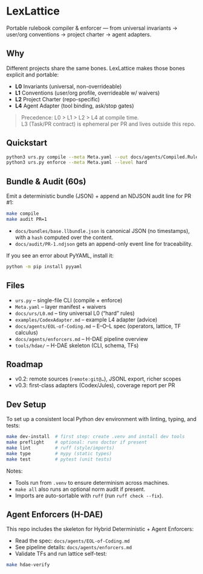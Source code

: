 # LexLattice
Portable rulebook compiler & enforcer — from universal invariants → user/org conventions → project charter → agent adapters.

## Why
Different projects share the same bones. LexLattice makes those bones explicit and portable:
- **L0** Invariants (universal, non-overrideable)
- **L1** Conventions (user/org profile, overrideable w/ waivers)
- **L2** Project Charter (repo-specific)
- **L4** Agent Adapter (tool binding, ask/stop gates)

> Precedence: L0 > L1 > L2 > L4 at compile time.  
> L3 (Task/PR contract) is ephemeral per PR and lives outside this repo.

## Quickstart
```bash
python3 urs.py compile --meta Meta.yaml --out docs/agents/Compiled.Rulebook.md
python3 urs.py enforce --meta Meta.yaml --level hard
```

## Bundle & Audit (60s)
Emit a deterministic bundle (JSON) + append an NDJSON audit line for PR #1:
```bash
make compile
make audit PR=1
```

* `docs/bundles/base.llbundle.json` is canonical JSON (no timestamps), with a `hash` computed over the content.
* `docs/audit/PR-1.ndjson` gets an append-only event line for traceability.

If you see an error about PyYAML, install it:

```bash
python -m pip install pyyaml
```

## Files

* `urs.py` – single-file CLI (compile + enforce)
* `Meta.yaml` – layer manifest + waivers
* `docs/urs/L0.md` – tiny universal L0 (“hard” rules)
* `examples/CodexAdapter.md` – example L4 adapter (advice)
* `docs/agents/EOL-of-Coding.md` – E–O–L spec (operators, lattice, TF calculus)
* `docs/agents/enforcers.md` – H-DAE pipeline overview
* `tools/hdae/` – H-DAE skeleton (CLI, schema, TFs)

## Roadmap

* v0.2: remote sources (`remote:git@…`), JSONL export, richer scopes
* v0.3: first-class adapters (Codex/Jules), coverage report per PR

## Dev Setup

To set up a consistent local Python dev environment with linting, typing, and tests:

```bash
make dev-install  # first step: create .venv and install dev tools
make preflight    # optional: runs doctor if present
make lint         # ruff (style/imports)
make type         # mypy (static types)
make test         # pytest (unit tests)
```

Notes:
- Tools run from `.venv` to ensure determinism across machines.
- `make all` also runs an optional norm audit if present.
 - Imports are auto-sortable with `ruff` (run `ruff check --fix`).

## Agent Enforcers (H-DAE)

This repo includes the skeleton for Hybrid Deterministic + Agent Enforcers:
- Read the spec: `docs/agents/EOL-of-Coding.md`
- See pipeline details: `docs/agents/enforcers.md`
- Validate TFs and run lattice self-test:

```bash
make hdae-verify
```
